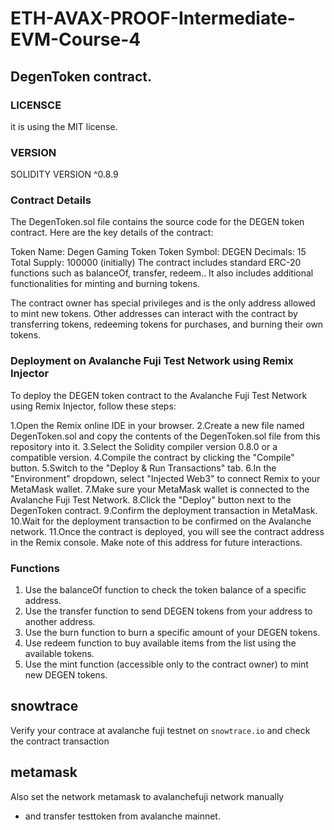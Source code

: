 # ETH-AVAX-PROOF-Intermediate-EVM-Course-4
## DegenToken contract.
### LICENSCE
 it is using the MIT license.
### VERSION
 SOLIDITY VERSION ^0.8.9

### Contract Details
The DegenToken.sol file contains the source code for the DEGEN token contract. Here are the key details of the contract:

 Token Name: Degen Gaming Token
 Token Symbol: DEGEN
 Decimals: 15
 Total Supply: 100000 (initially)
 The contract includes standard ERC-20 functions such as balanceOf, transfer, redeem.. It also includes additional functionalities for minting and burning 
 tokens.

The contract owner has special privileges and is the only address allowed to mint new tokens. Other addresses can interact with the contract by transferring tokens, redeeming tokens for purchases, and burning their own tokens.

### Deployment on Avalanche Fuji Test Network using Remix Injector
To deploy the DEGEN token contract to the Avalanche Fuji Test Network using Remix Injector, follow these steps:

1.Open the Remix online IDE in your browser.
2.Create a new file named DegenToken.sol and copy the contents of the DegenToken.sol file from this repository into it.
3.Select the Solidity compiler version 0.8.0 or a compatible version.
4.Compile the contract by clicking the "Compile" button.
5.Switch to the "Deploy & Run Transactions" tab.
6.In the "Environment" dropdown, select "Injected Web3" to connect Remix to your MetaMask wallet.
7.Make sure your MetaMask wallet is connected to the Avalanche Fuji Test Network.
8.Click the "Deploy" button next to the DegenToken contract.
9.Confirm the deployment transaction in MetaMask.
10.Wait for the deployment transaction to be confirmed on the Avalanche network.
11.Once the contract is deployed, you will see the contract address in the Remix console. Make note of this address for future interactions.
 
### Functions
1. Use the balanceOf function to check the token balance of a specific address.
2. Use the transfer function to send DEGEN tokens from your address to another address.
3. Use the burn function to burn a specific amount of your DEGEN tokens.
4. Use redeem function to buy available items from the list using the available tokens.
5. Use the mint function (accessible only to the contract owner) to mint new DEGEN tokens.
 
## snowtrace
Verify your contrace at avalanche fuji testnet on `snowtrace.io` and check the contract transaction

## metamask 
Also set the network metamask to avalanchefuji network manually
* and transfer testtoken from avalanche mainnet.

 
